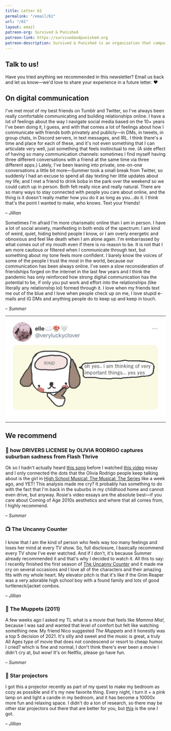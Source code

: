 ```yaml
---
title: Letter 61
permalink: "/email/61"
url: "/61"
layout: email
patreon-org: Survived & Punished
patreon-link: https://survivedandpunished.org
patreon-description: Survived & Punished is an organization that campaigns for the abolition of custodial sentences for victims of abuse.
---
```


## Talk to us!

Have you tried anything we recommended in this newsletter? Email us back and let us know—we'd love to share your experience in a future letter. ❤️

## On digital communication

I've met most of my best friends on Tumblr and Twitter, so I've always been really comfortable communicating and building relationships online. I have a lot of feelings about the way I navigate social media based on the 10+ years I've been doing it, I guess, and with that comes a lot of feelings about how I communicate with friends both privately and publicly—in DMs, in tweets, in group chats, in Discord servers, in text messages, and IRL. I think there's a time and place for each of these, and it's not even something that I can articulate very well, just something that feels instinctual to me. (A side effect of having so many communication channels: sometimes I find myself having three different conversations with a friend at the same time via three different apps.) Lately, I've been leaning into private, one-on-one conversations a little bit more—Summer took a small break from Twitter, so suddenly I had an excuse to spend all day texting her little updates about my life; and I met a friend to drink boba in the park over the weekend so we could catch up in person. Both felt really nice and really natural. There are so many ways to stay connected with people you care about online, and the thing is it doesn't really matter how you do it as long as you...do it. I think that's the point I wanted to make, who knows. Text your friends!

– *Jillian*

Sometimes I'm afraid I'm more charismatic online than I am in person. I have a lot of social anxiety, manifesting in both ends of the spectrum: I am kind of weird, quiet, hiding behind people I know, or I am overly energetic and obnoxious and feel like death when I am alone again. I'm embarrassed by what comes out of my mouth even if there is no reason to be. It is not that I am more cautious or filtered when I communicate through text, but something about my tone feels more confident. I barely know the voices of some of the people I trust the most in the world, because our communication has been always online. I've seen a slow reconsideration of friendships forged on the internet in the last few years and I think the pandemic has only reinforced how strong digital communication has the potential to be, if only you put work and effort into the relationships (like literally any relationship lol) formed through it. I love when my friends text me out of the blue and I love when people check up on me, I love stupid e-mails and IG DMs and anything people do to keep up and keep in touch.

– *Summer*

<hr>

<a href="https://twitter.com/veryluckyclover/status/1384386270202236929">
  <img src="/assets/images/tweets/61.jpeg" class="tweet">
</a>

<hr>

## We recommend

### 🔗 how DRIVERS LICENSE by OLIVIA RODRIGO captures suburban sadness from Flash Thrive

Ok so I hadn't actually heard [this song](https://www.youtube.com/watch?v=ZmDBbnmKpqQ) before I watched [this video](https://www.youtube.com/watch?v=4MiF-xxt-Q0) essay and I only connected the dots that the Olivia Rodrigo people keep talking about is the girl in [High School Musical: The Musical: The Series](https://letterstosummer.com/31) like a week ago, and YET! This analysis made me cry? It probably has something to do with the fact that I'm back in the suburbs in my childhood home and cannot even drive, but anyway. Rosie's video essays are the absolute best—if you care about Coming of Age 2010s aesthetics and where that all comes from, I highly recommend.  

– *Summer*

### 📺 The Uncanny Counter

I know that I am the kind of person who feels way too many feelings and loses her mind at every TV show. So, full disclosure, I basically recommend every TV show I've ever watched. And if I don't, it's because Summer already recommended it and that's why I decided to watch it. All this to say: I recently finished the first season of [The Uncanny Counter](https://www.google.com/url?sa=t&rct=j&q=&esrc=s&source=web&cd=&cad=rja&uact=8&ved=2ahUKEwjq1qiQ9ZLwAhV4MlkFHe2qC4UQFjAKegQIAhAD&url=https%3A%2F%2Fwww.netflix.com%2Ftitle%2F81323551&usg=AOvVaw3aaBmQdFFqYVtEhPvjpbZE) and it made me cry on several occasions and I love all of the characters and their amazing fits with my whole heart. My elevator pitch is that it's like if the Grim Reaper was a very adorable high school boy with a found family and lots of good turtleneck/jacket combos.

– *Jillian*

### 🎥 The Muppets (2011)

A few weeks ago I asked my TL what is a movie that feels like *Mamma Mia!,* because I was sad and wanted that level of comfort but felt like watching something new. My friend Nico suggested *The Muppets* and it honestly was a top 5 decision of 2021. It's silly and sweet and the music is great, a truly All Ages type of movie that does not condescend or resort to cheap humor. I cried? which is fine and normal, I don't think there's ever been a movie I didn't cry at, but wow! It's on Netflix, please go have fun.

– *Summer*

### 🔗 Star projectors

I got this a projector recently as part of my quest to make my bedroom as cozy as possible and it's my new favorite thing. Every night, I turn it + a pink lamp on and light a candle in my bedroom, and it has become a 10000x more fun and relaxing space. I didn't do a ton of research, so there may be other star projectors out there that are better for you, but [this](https://www.amazon.com/gp/slredirect/picassoRedirect.html/ref=pa_sp_atf_aps_sr_pg1_1?ie=UTF8&adId=A009563818FGV3586F8DY&url=%2FBlissLights-Sky-Lite-Projector-Ambiance%2Fdp%2FB07L8R5PK6%2Fref%3Dsr_1_2_sspa%3Fdchild%3D1%26keywords%3Dstar%2Bprojector%26qid%3D1619131053%26sr%3D8-2-spons%26psc%3D1&qualifier=1619131053&id=1180205478372372&widgetName=sp_atf) is the one I got.

– *Jillian*
